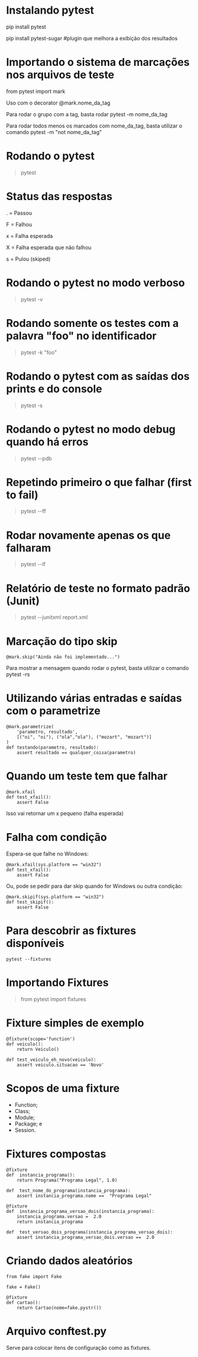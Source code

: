 # Instalando pytest

pip install pytest

pip install pytest-sugar #plugin que melhora a exibição dos resultados

  

# Importando o sistema de marcações nos arquivos de teste

from pytest import mark

Uso com o decorator @mark.nome_da_tag

Para rodar o grupo com a tag, basta rodar pytest -m nome_da_tag

Para rodar todos menos os marcados com nome_da_tag, basta utilizar o comando pytest -m "not nome_da_tag"

  

# Rodando o pytest

> pytest


# Status das respostas

. = Passou

F = Falhou

x = Falha esperada

X = Falha esperada que não falhou

s = Pulou (skiped)

  

# Rodando o pytest no modo verboso

> pytest -v

  

# Rodando somente os testes com a palavra "foo" no identificador

> pytest -k "foo"

  

# Rodando o pytest com as saídas dos prints e do console

> pytest -s

  

# Rodando o pytest no modo debug quando há erros

> pytest --pdb

  

# Repetindo primeiro o que falhar (first to fail)

> pytest --ff

  

# Rodar novamente apenas os que falharam

> pytest --lf

  

# Relatório de teste no formato padrão (Junit)

> pytest --junitxml report.xml

  

# Marcação do tipo skip

    @mark.skip("Ainda não foi implementado...")

Para mostrar a mensagem quando rodar o pytest, basta utilizar o comando pytest -rs

  

# Utilizando várias entradas e saídas com o parametrize

    @mark.parametrize(
    	'parametro, resultado',
    	[("oi", "oi"), ("ola","ola"), ("mozart", "mozart")]
    )
    def testando(parametro, resultado):
    	assert resultado == qualquer_coisa(parametro)

  

# Quando um teste tem que falhar

    @mark.xfail
	def test_xfail():
	    assert False

Isso vai retornar um x pequeno (falha esperada)

# Falha com condição

Espera-se que falhe no Windows:

    @mark.xfail(sys.platform == "win32")
    def test_xfail():
    	assert False

Ou, pode se pedir para dar skip quando for Windows ou outra condição:

    @mark.skipif(sys.platform == "win32")
    def test_skipif():
	    assert False

# Para descobrir as fixtures disponíveis

    pytest --fixtures

# Importando Fixtures

> from pytest import fixtures

# Fixture simples de exemplo

    @fixture(scope='function')
    def veiculo():
	    return Veiculo()

    def test_veiculo_eh_novo(veiculo):
	    assert veiculo.situacao == 'Novo'

# Scopos de uma fixture

 - Function;
 - Class;
 - Module;
 - Package; e
 - Session.

# Fixtures compostas

    @fixture
    def  instancia_programa():
    	return Programa("Programa Legal", 1.0)
    
    def  test_nome_do_programa(instancia_programa):
    	assert instancia_programa.nome ==  "Programa Legal"
    
    @fixture
    def  instancia_programa_versao_dois(instancia_programa):
    	instancia_programa.versao =  2.0
    	return instancia_programa
    
    def  test_versao_dois_programa(instancia_programa_versao_dois):
    	assert instancia_programa_versao_dois.versao ==  2.0

# Criando dados aleatórios

    from fake import Fake
    
    fake = Fake()
    
    @fixture
    def cartao():
	    return Cartao(nome=fake.pystr())

# Arquivo conftest.py

Serve para colocar itens de configuração como as fixtures.
